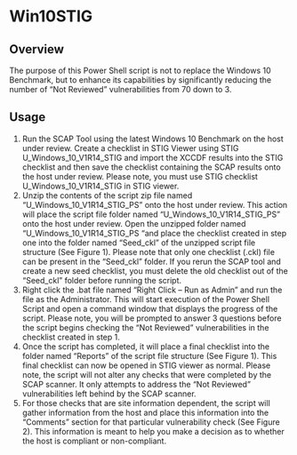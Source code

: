 # Win10STIG
## Overview
The purpose of this Power Shell script is not to replace the Windows 10 Benchmark, but to enhance its capabilities by significantly reducing the number of “Not Reviewed” vulnerabilities from 70 down to 3.

## Usage
1.	Run the SCAP Tool using the latest Windows 10 Benchmark on the host under review. Create a checklist in STIG Viewer using STIG U_Windows_10_V1R14_STIG and import the XCCDF results into the STIG checklist and then save the checklist containing the SCAP results onto the host under review. Please note, you must use STIG checklist U_Windows_10_V1R14_STIG in STIG viewer.
2.	Unzip the contents of the script zip file named “U_Windows_10_V1R14_STIG_PS” onto the host under review. This action will place the script file folder named “U_Windows_10_V1R14_STIG_PS” onto the host under review.  Open the unzipped folder named “U_Windows_10_V1R14_STIG_PS “and place the checklist created in step one into the folder named “Seed_ckl” of the unzipped script file structure (See Figure 1). Please note that only one checklist (.ckl) file can be present in the
“Seed_ckl” folder. If you rerun the SCAP tool and create a new seed checklist, you must delete the old checklist out of the “Seed_ckl” folder before running the script.
3.	Right click the .bat file named “Right Click – Run as Admin” and run the file as the Administrator. This will start execution of the Power Shell Script and open a command window that displays the progress of the script. Please note, you will be prompted to answer 3 questions before the script begins checking the “Not Reviewed” vulnerabilities in the checklist created in step 1.
4.	Once the script has completed, it will place a final checklist into the folder named “Reports” of the script file structure (See Figure 1). This final checklist can now be opened in STIG viewer as normal. Please note, the script will not alter any checks that were completed by the SCAP scanner. It only attempts to address the “Not Reviewed” vulnerabilities left behind by the SCAP scanner.
5.	For those checks that are site information dependent, the script will gather information from the host and place this information into the “Comments” section for that particular vulnerability check (See Figure 2). This information is meant to help you make a decision as to whether the host is compliant or non-compliant.
